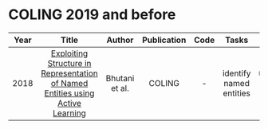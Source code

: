 # COLING 2019 and before

| Year |                                                       Title                                                       |   Author    | Publication | Code | Tasks | Notes | Datasets| Notions |
|:----:|:-----------------------------------------------------------------------------------------------------------------:|:-----------:|:-----------:|:----:|:----:|:-----:|:-----:|:-----:|
| 2018 | [Exploiting Structure in Representation of Named Entities using Active Learning](https://aclanthology.org/C18-1058/) | Bhutani et al. |   COLING    |  -   |  identify named entities    | `Uncertainty`, `DNNs`, `None`, `Tra`, `Hard`      |  Person, Company, Tournament, Academic Tiltle     |       |
